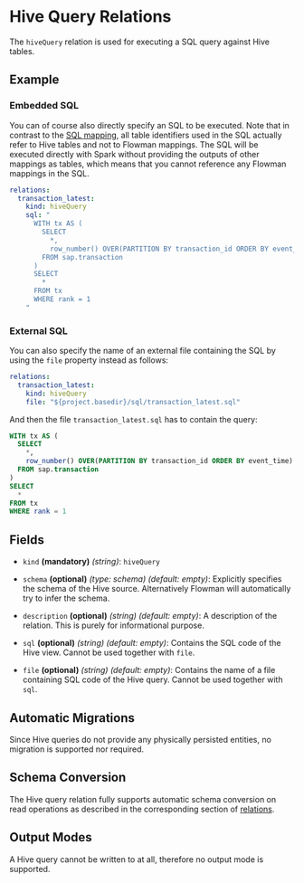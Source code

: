 # Hive Query Relations

The `hiveQuery` relation is used for executing a SQL query against Hive tables.

## Example

### Embedded SQL
You can of course also directly specify an SQL to be executed. Note that in contrast to the [SQL mapping](../mapping/sql.md),
all table identifiers used in the SQL actually refer to Hive tables and not to Flowman mappings. The SQL will be executed
directly with Spark without providing the outputs of other mappings as tables, which means that you cannot reference any 
Flowman mappings in the SQL.
```yaml
relations:
  transaction_latest:
    kind: hiveQuery
    sql: "
      WITH tx AS (
        SELECT
          *,
          row_number() OVER(PARTITION BY transaction_id ORDER BY event_time) AS rank
        FROM sap.transaction
      )
      SELECT
        *
      FROM tx
      WHERE rank = 1
    "
```

### External SQL
You can also specify the name of an external file containing the SQL by using the `file` property instead as follows:
```yaml
relations:
  transaction_latest:
    kind: hiveQuery
    file: "${project.basedir}/sql/transaction_latest.sql"
```
And then the file `transaction_latest.sql` has to contain the query:
```sql
WITH tx AS (
  SELECT
    *,
    row_number() OVER(PARTITION BY transaction_id ORDER BY event_time) AS rank
  FROM sap.transaction
)
SELECT
  *
FROM tx
WHERE rank = 1
```

## Fields
* `kind` **(mandatory)** *(string)*: `hiveQuery`

* `schema` **(optional)** *(type: schema)* *(default: empty)*:
  Explicitly specifies the schema of the Hive source. Alternatively Flowman will automatically  try to infer the schema.

* `description` **(optional)** *(string)* *(default: empty)*:
 A description of the relation. This is purely for informational purpose.

* `sql` **(optional)** *(string)* *(default: empty)*:
 Contains the SQL code of the Hive view. Cannot be used together with `file`.

* `file` **(optional)** *(string)* *(default: empty)*:
  Contains the name of a file containing SQL code of the Hive query. Cannot be used together with `sql`.


## Automatic Migrations
Since Hive queries do not provide any physically persisted entities, no migration is supported nor required.


## Schema Conversion
The Hive query relation fully supports automatic schema conversion on read operations as described in the
corresponding section of [relations](index.md).


## Output Modes
A Hive query cannot be written to at all, therefore no output mode is supported.
